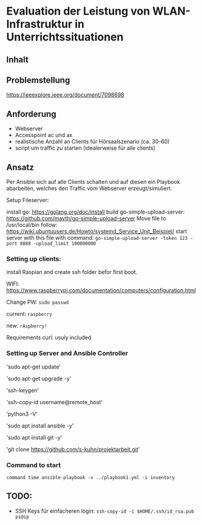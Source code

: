 # Evaluation der Leistung von WLAN-Infrastruktur in Unterrichtssituationen

## Inhalt

## Problemstellung
https://ieeexplore.ieee.org/document/7098698

## Anforderung
- Webserver
- Accesspoint ac und ax
- realistische Anzahl an Clients für Hörsaalszenario (ca. 30-60)
- script um traffic zu starten (idealerweise für alle clients)

## Ansatz
Per Ansible sich auf alle Clients schalten und auf diesen ein Playbook abarbeiten, welches den Traffic vom Webserver erzeugt/simuliert.

Setup Fileserver:

install go: https://golang.org/doc/install
build go-simple-upload-server: https://github.com/mayth/go-simple-upload-server
Move file to /usr/local/bin
follow: https://wiki.ubuntuusers.de/Howto/systemd_Service_Unit_Beispiel/
start server with this file with command: `go-simple-upload-server -token 123 -port 8888 -upload_limit 100000000`


### Setting up clients:
install Raspian and create ssh folder befor first boot.

WIFI: https://www.raspberrypi.com/documentation/computers/configuration.html

Change PW: `sudo passwd`

current: `raspberry`

new: `rAspberry!`

Requirements curl: usuly included


### Setting up Server and Ansible Controller

'sudo apt-get update'

'sudo apt-get upgrade -y'

'ssh-keygen'

'ssh-copy-id username@remote_host'

'python3 -V'

'sudo apt install ansible -y'

'sudo apt install git -y'

'git clone https://github.com/s-kuhn/projektarbeit.git'

### Command to start

`command time ansible-playbook -v ../playbook1.yml -i inventory`


## TODO:

- SSH Keys für einfacheren login: `ssh-copy-id -i $HOME/.ssh/id_rsa.pub pi@ip`
